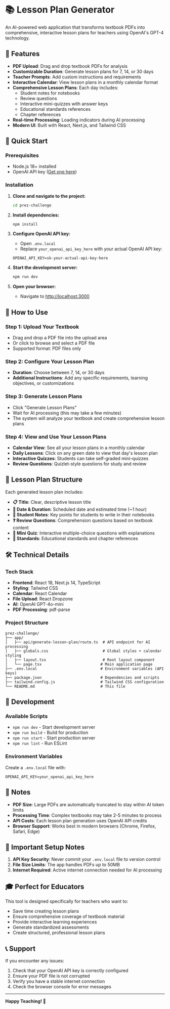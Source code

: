 # 📚 Lesson Plan Generator

An AI-powered web application that transforms textbook PDFs into comprehensive, interactive lesson plans for teachers using OpenAI's GPT-4 technology.

## 🌟 Features

- **PDF Upload**: Drag and drop textbook PDFs for analysis
- **Customizable Duration**: Generate lesson plans for 7, 14, or 30 days
- **Teacher Prompts**: Add custom instructions and requirements
- **Interactive Calendar**: View lesson plans in a monthly calendar format
- **Comprehensive Lesson Plans**: Each day includes:
  - Student notes for notebooks
  - Review questions
  - Interactive mini-quizzes with answer keys
  - Educational standards references
  - Chapter references
- **Real-time Processing**: Loading indicators during AI processing
- **Modern UI**: Built with React, Next.js, and Tailwind CSS

## 🚀 Quick Start

### Prerequisites

- Node.js 18+ installed
- OpenAI API key ([Get one here](https://platform.openai.com/api-keys))

### Installation

1. **Clone and navigate to the project:**
   ```bash
   cd prez-challenge
   ```

2. **Install dependencies:**
   ```bash
   npm install
   ```

3. **Configure OpenAI API key:**
   - Open `.env.local`
   - Replace `your_openai_api_key_here` with your actual OpenAI API key:
   ```env
   OPENAI_API_KEY=sk-your-actual-api-key-here
   ```

4. **Start the development server:**
   ```bash
   npm run dev
   ```

5. **Open your browser:**
   - Navigate to [http://localhost:3000](http://localhost:3000)

## 📖 How to Use

### Step 1: Upload Your Textbook
- Drag and drop a PDF file into the upload area
- Or click to browse and select a PDF file
- Supported format: PDF files only

### Step 2: Configure Your Lesson Plan
- **Duration**: Choose between 7, 14, or 30 days
- **Additional Instructions**: Add any specific requirements, learning objectives, or customizations

### Step 3: Generate Lesson Plans
- Click "Generate Lesson Plans"
- Wait for AI processing (this may take a few minutes)
- The system will analyze your textbook and create comprehensive lesson plans

### Step 4: View and Use Your Lesson Plans
- **Calendar View**: See all your lesson plans in a monthly calendar
- **Daily Lessons**: Click on any green date to view that day's lesson plan
- **Interactive Quizzes**: Students can take self-graded mini-quizzes
- **Review Questions**: Quizlet-style questions for study and review

## 🎯 Lesson Plan Structure

Each generated lesson plan includes:

- **📋 Title**: Clear, descriptive lesson title
- **📅 Date & Duration**: Scheduled date and estimated time (~1 hour)
- **📝 Student Notes**: Key points for students to write in their notebooks
- **❓ Review Questions**: Comprehension questions based on textbook content
- **🎯 Mini Quiz**: Interactive multiple-choice questions with explanations
- **📖 Standards**: Educational standards and chapter references

## 🛠️ Technical Details

### Tech Stack
- **Frontend**: React 18, Next.js 14, TypeScript
- **Styling**: Tailwind CSS
- **Calendar**: React Calendar
- **File Upload**: React Dropzone
- **AI**: OpenAI GPT-4o-mini
- **PDF Processing**: pdf-parse

### Project Structure
```
prez-challenge/
├── app/
│   ├── api/generate-lesson-plan/route.ts  # API endpoint for AI processing
│   ├── globals.css                        # Global styles + calendar styling
│   ├── layout.tsx                         # Root layout component
│   └── page.tsx                          # Main application page
├── .env.local                            # Environment variables (API keys)
├── package.json                          # Dependencies and scripts
├── tailwind.config.js                    # Tailwind CSS configuration
└── README.md                             # This file
```

## 🔧 Development

### Available Scripts

- `npm run dev` - Start development server
- `npm run build` - Build for production
- `npm run start` - Start production server
- `npm run lint` - Run ESLint

### Environment Variables

Create a `.env.local` file with:
```env
OPENAI_API_KEY=your_openai_api_key_here
```

## 📝 Notes

- **PDF Size**: Large PDFs are automatically truncated to stay within AI token limits
- **Processing Time**: Complex textbooks may take 2-5 minutes to process
- **API Costs**: Each lesson plan generation uses OpenAI API credits
- **Browser Support**: Works best in modern browsers (Chrome, Firefox, Safari, Edge)

## 🚨 Important Setup Notes

1. **API Key Security**: Never commit your `.env.local` file to version control
2. **File Size Limits**: The app handles PDFs up to 50MB
3. **Internet Required**: Active internet connection needed for AI processing

## 🎓 Perfect for Educators

This tool is designed specifically for teachers who want to:
- Save time creating lesson plans
- Ensure comprehensive coverage of textbook material
- Provide interactive learning experiences
- Generate standardized assessments
- Create structured, professional lesson plans

## 📞 Support

If you encounter any issues:
1. Check that your OpenAI API key is correctly configured
2. Ensure your PDF file is not corrupted
3. Verify you have a stable internet connection
4. Check the browser console for error messages

---

**Happy Teaching! 🍎**
